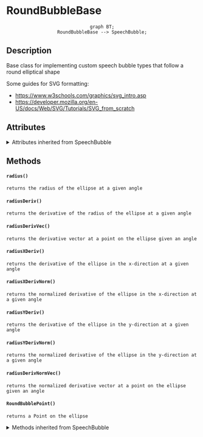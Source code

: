 # RoundBubbleBase

<div style="text-align:center">

```mermaid
graph BT;
RoundBubbleBase --> SpeechBubble;
```

</div>

## Description

Base class for implementing custom speech bubble types that follow a round elliptical shape

Some guides for SVG formatting:
- https://www.w3schools.com/graphics/svg_intro.asp
- https://developer.mozilla.org/en-US/docs/Web/SVG/Tutorials/SVG_from_scratch

## Attributes

<details>

<summary>Attributes inherited from SpeechBubble</summary>

- `_width` float
- `_height` float
- `_tailAnglePosition` float
- `_tailWidth` float
- `_tailLength` float

</details>

## Methods

#### `radius()`
    returns the radius of the ellipse at a given angle

#### `radiusDeriv()`
    returns the derivative of the radius of the ellipse at a given angle

#### `radiusDerivVec()`
    returns the derivative vector at a point on the ellipse given an angle

#### `radiusXDeriv()`
    returns the derivative of the ellipse in the x-direction at a given angle

#### `radiusXDerivNorm()`
    returns the normalized derivative of the ellipse in the x-direction at a given angle

#### `radiusYDeriv()`
    returns the derivative of the ellipse in the y-direction at a given angle

#### `radiusYDerivNorm()`
    returns the normalized derivative of the ellipse in the y-direction at a given angle

#### `radiusDerivNormVec()`
    returns the normalized derivative vector at a point on the ellipse given an angle

#### `RoundBubblePoint()`
    returns a Point on the ellipse

<details>

<summary>Methods inherited from SpeechBubble</summary>

#### `clear()`
    resets all attributes to zero

#### `getPreview()`
    not implemented

#### `height()`
    returns the height of the bubble

#### `setHeight()`
    sets the height of the bubble

#### `setTailAnglePosition()`
    sets the angle position of the bubble tail

#### `setTailLength()`
    sets the length of the bubble tail

#### `setTailWidth()`
    sets the width of the bubble tail

#### `setup()`
    a method to initialize all the attributes at once

#### `setWidth()`
    sets the width of the bubble

#### `tailAnglePosition()`
    returns the angle position of the bubble tail

#### `tailLength()`
    returns the length of the bubble tail

#### `tailWidth()`
    returns the width of the bubble tail

#### `width()`
    returns the width of the bubble

</details>